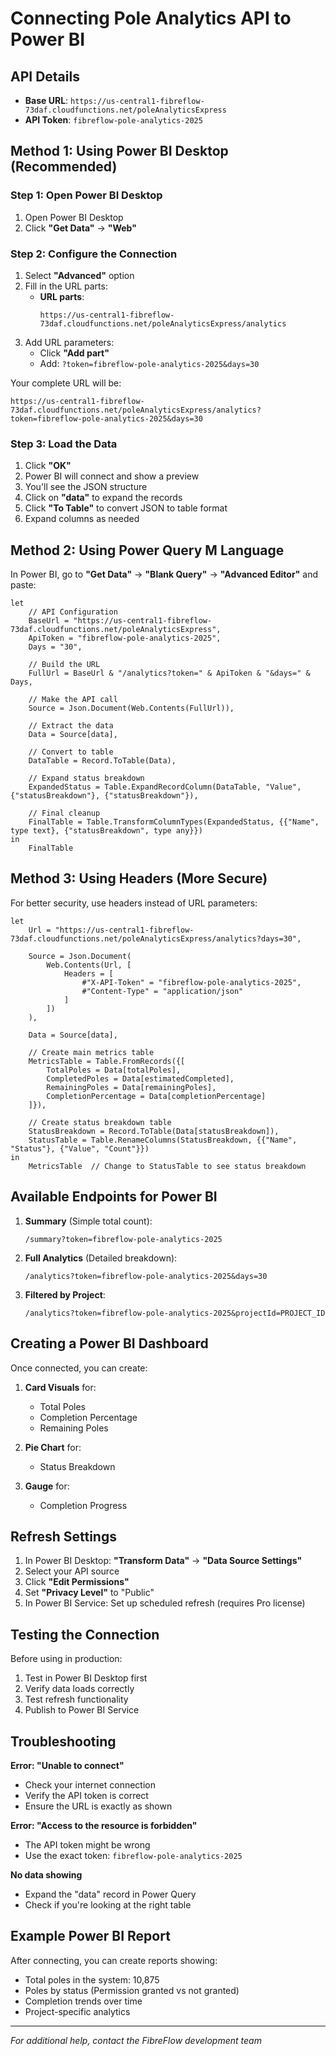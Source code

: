 # Connecting Pole Analytics API to Power BI

## API Details
- **Base URL**: `https://us-central1-fibreflow-73daf.cloudfunctions.net/poleAnalyticsExpress`
- **API Token**: `fibreflow-pole-analytics-2025`

## Method 1: Using Power BI Desktop (Recommended)

### Step 1: Open Power BI Desktop
1. Open Power BI Desktop
2. Click **"Get Data"** → **"Web"**

### Step 2: Configure the Connection
1. Select **"Advanced"** option
2. Fill in the URL parts:
   - **URL parts**: 
     ```
     https://us-central1-fibreflow-73daf.cloudfunctions.net/poleAnalyticsExpress/analytics
     ```
3. Add URL parameters:
   - Click **"Add part"**
   - Add: `?token=fibreflow-pole-analytics-2025&days=30`

Your complete URL will be:
```
https://us-central1-fibreflow-73daf.cloudfunctions.net/poleAnalyticsExpress/analytics?token=fibreflow-pole-analytics-2025&days=30
```

### Step 3: Load the Data
1. Click **"OK"**
2. Power BI will connect and show a preview
3. You'll see the JSON structure
4. Click on **"data"** to expand the records
5. Click **"To Table"** to convert JSON to table format
6. Expand columns as needed

## Method 2: Using Power Query M Language

In Power BI, go to **"Get Data"** → **"Blank Query"** → **"Advanced Editor"** and paste:

```powerquery
let
    // API Configuration
    BaseUrl = "https://us-central1-fibreflow-73daf.cloudfunctions.net/poleAnalyticsExpress",
    ApiToken = "fibreflow-pole-analytics-2025",
    Days = "30",
    
    // Build the URL
    FullUrl = BaseUrl & "/analytics?token=" & ApiToken & "&days=" & Days,
    
    // Make the API call
    Source = Json.Document(Web.Contents(FullUrl)),
    
    // Extract the data
    Data = Source[data],
    
    // Convert to table
    DataTable = Record.ToTable(Data),
    
    // Expand status breakdown
    ExpandedStatus = Table.ExpandRecordColumn(DataTable, "Value", {"statusBreakdown"}, {"statusBreakdown"}),
    
    // Final cleanup
    FinalTable = Table.TransformColumnTypes(ExpandedStatus, {{"Name", type text}, {"statusBreakdown", type any}})
in
    FinalTable
```

## Method 3: Using Headers (More Secure)

For better security, use headers instead of URL parameters:

```powerquery
let
    Url = "https://us-central1-fibreflow-73daf.cloudfunctions.net/poleAnalyticsExpress/analytics?days=30",
    
    Source = Json.Document(
        Web.Contents(Url, [
            Headers = [
                #"X-API-Token" = "fibreflow-pole-analytics-2025",
                #"Content-Type" = "application/json"
            ]
        ])
    ),
    
    Data = Source[data],
    
    // Create main metrics table
    MetricsTable = Table.FromRecords({[
        TotalPoles = Data[totalPoles],
        CompletedPoles = Data[estimatedCompleted],
        RemainingPoles = Data[remainingPoles],
        CompletionPercentage = Data[completionPercentage]
    ]}),
    
    // Create status breakdown table
    StatusBreakdown = Record.ToTable(Data[statusBreakdown]),
    StatusTable = Table.RenameColumns(StatusBreakdown, {{"Name", "Status"}, {"Value", "Count"}})
in
    MetricsTable  // Change to StatusTable to see status breakdown
```

## Available Endpoints for Power BI

1. **Summary** (Simple total count):
   ```
   /summary?token=fibreflow-pole-analytics-2025
   ```

2. **Full Analytics** (Detailed breakdown):
   ```
   /analytics?token=fibreflow-pole-analytics-2025&days=30
   ```

3. **Filtered by Project**:
   ```
   /analytics?token=fibreflow-pole-analytics-2025&projectId=PROJECT_ID
   ```

## Creating a Power BI Dashboard

Once connected, you can create:
1. **Card Visuals** for:
   - Total Poles
   - Completion Percentage
   - Remaining Poles

2. **Pie Chart** for:
   - Status Breakdown

3. **Gauge** for:
   - Completion Progress

## Refresh Settings

1. In Power BI Desktop: **"Transform Data"** → **"Data Source Settings"**
2. Select your API source
3. Click **"Edit Permissions"**
4. Set **"Privacy Level"** to "Public"
5. In Power BI Service: Set up scheduled refresh (requires Pro license)

## Testing the Connection

Before using in production:
1. Test in Power BI Desktop first
2. Verify data loads correctly
3. Test refresh functionality
4. Publish to Power BI Service

## Troubleshooting

**Error: "Unable to connect"**
- Check your internet connection
- Verify the API token is correct
- Ensure the URL is exactly as shown

**Error: "Access to the resource is forbidden"**
- The API token might be wrong
- Use the exact token: `fibreflow-pole-analytics-2025`

**No data showing**
- Expand the "data" record in Power Query
- Check if you're looking at the right table

## Example Power BI Report

After connecting, you can create reports showing:
- Total poles in the system: 10,875
- Poles by status (Permission granted vs not granted)
- Completion trends over time
- Project-specific analytics

---
*For additional help, contact the FibreFlow development team*